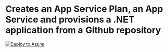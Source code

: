 # Creates an App Service Plan, an App Service and provisions a .NET application from a Github repository

[![Deploy to Azure](http://azuredeploy.net/deploybutton.png)](https://azuredeploy.net/)
